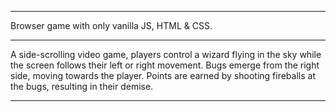 <hr>

<p>Browser game with only vanilla JS, HTML & CSS.</p>
<hr>

<p>
  A side-scrolling video game, players control a wizard flying in the sky while the screen follows their left or right movement. Bugs emerge from the right side, moving towards the player. Points are earned by shooting fireballs at the bugs, resulting in their demise.
</p>

<hr>
